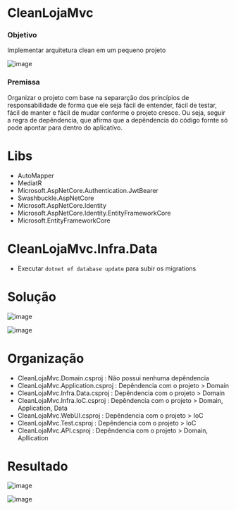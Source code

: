 # CleanLojaMvc

### Objetivo
Implementar arquitetura clean em um pequeno projeto

![image](https://user-images.githubusercontent.com/8622005/218283112-ccce49d3-d9b8-4bc5-8020-a492d781121d.png)

### Premissa
Organizar o projeto com base na separarção dos princípios de responsabilidade de forma que ele seja fácil de entender, fácil de testar, fácil de manter e fácil de mudar conforme o projeto cresce. Ou seja, seguir a regra de depêndencia, que afirma que a depêndencia do código fornte só pode apontar para dentro do aplicativo.

# Libs

- AutoMapper
- MediatR
- Microsoft.AspNetCore.Authentication.JwtBearer
- Swashbuckle.AspNetCore
- Microsoft.AspNetCore.Identity
- Microsoft.AspNetCore.Identity.EntityFrameworkCore
- Microsoft.EntityFrameworkCore

# CleanLojaMvc.Infra.Data
- Executar ```dotnet ef database update``` para subir os migrations

# Solução

![image](https://user-images.githubusercontent.com/8622005/218283282-1f3839e9-d858-4fb2-97b3-03ac6f02385f.png)

![image](https://user-images.githubusercontent.com/8622005/218283026-778f42a7-ac8e-4a14-adf4-69f31e2ba5f7.png)

# Organização

- CleanLojaMvc.Domain.csproj : Não possui nenhuma depêndencia
- CleanLojaMvc.Application.csproj : Depêndencia com o projeto >  Domain
- CleanLojaMvc.Infra.Data.csproj : Depêndencia com o projeto >  Domain
- CleanLojaMvc.Infra.IoC.csproj  : Depêndencia com o projeto >  Domain, Application, Data
- CleanLojaMvc.WebUI.csproj : Depêndencia com o projeto >  IoC
- CleanLojaMvc.Test.csproj : Depêndencia com o projeto >  IoC
- CleanLojaMvc.API.csproj : Depêndencia com o projeto >  Domain, Apllication

# Resultado
![image](https://user-images.githubusercontent.com/8622005/218283054-25d3f4b9-dcc0-4616-b089-2e17ce8f619a.png)

![image](https://user-images.githubusercontent.com/8622005/218283082-d8c10c4c-9d19-4f16-90e3-df3fd7cb8b89.png)

